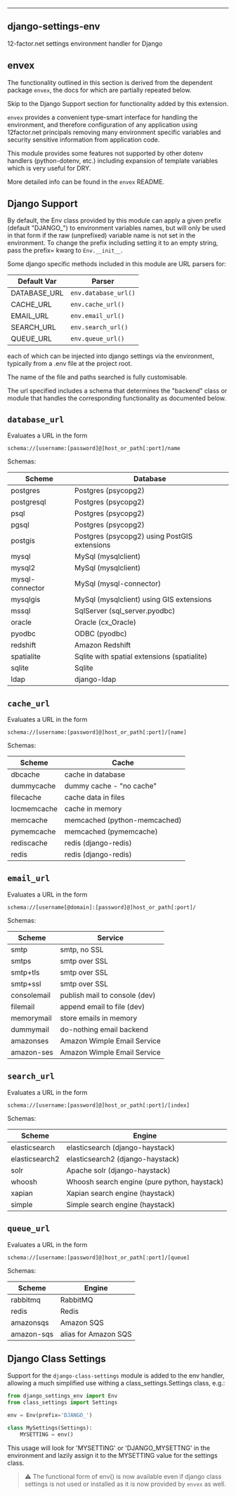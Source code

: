 -------------------
django-settings-env
-------------------
12-factor.net settings environment handler for Django

envex
---------

The functionality outlined in this section is derived from the dependent package
`envex`, the docs for which are partially repeated below.

Skip to the Django Support section for functionality added by this extension.

`envex` provides a convenient type-smart interface for handling the environment, and therefore
configuration of any application using 12factor.net principals removing many environment specific
variables and security sensitive information from application code.

This module provides some features not supported by other dotenv handlers
(python-dotenv, etc.) including expansion of template variables which is very useful
for DRY.

More detailed info can be found in the `envex` README.


Django Support
--------------

By default, the Env class provided by this module can apply a given prefix (default "DJANGO_")
to environment variables names, but will only be used in that form if the raw (unprefixed)
variable name is not set in the environment. To change the prefix including setting it to
an empty string, pass the prefix= kwarg to `Env.__init__`.

Some django specific methods included in this module are URL parsers for:

| Default Var    | Parser
|----------------|----------------------- 
| DATABASE_URL   | `env.database_url()`
| CACHE_URL      | `env.cache_url()`
| EMAIL_URL      | `env.email_url()`
| SEARCH_URL     | `env.search_url()`
| QUEUE_URL      | `env.queue_url()`

each of which can be injected into django settings via the environment, typically
from a .env file at the project root.

The name of the file and paths searched is fully customisable.

The url specified includes a schema that determines the "backend" class or module
that handles the corresponding functionality as documented below.

## `database_url`
Evaluates a URL in the form 
```
schema://[username:[password]@]host_or_path[:port]/name
```
Schemas:

| Scheme          | Database
|-----------------|----------------------
| postgres        | Postgres (psycopg2)
| postgresql      | Postgres (psycopg2)
| psql            | Postgres (psycopg2)
| pgsql           | Postgres (psycopg2)
| postgis         | Postgres (psycopg2) using PostGIS extensions
| mysql           | MySql (mysqlclient) 
| mysql2          | MySql (mysqlclient)
| mysql-connector | MySql (mysql-connector)
| mysqlgis        | MySql (mysqlclient) using GIS extensions
| mssql           | SqlServer (sql_server.pyodbc)
| oracle          | Oracle (cx_Oracle)
| pyodbc          | ODBC (pyodbc)
| redshift        | Amazon Redshift
| spatialite      | Sqlite with spatial extensions (spatialite)
| sqlite          | Sqlite
| ldap            | django-ldap

## `cache_url`
Evaluates a URL in the form
```
schema://[username:[password]@]host_or_path[:port]/[name]
```
Schemas:

| Scheme          | Cache
|-----------------|----------------------
| dbcache         | cache in database
| dummycache      | dummy cache - "no cache" 
| filecache       | cache data in files
| locmemcache     | cache in memory
| memcache        | memcached (python-memcached)
| pymemcache      | memcached (pymemcache)
| rediscache      | redis (django-redis)
| redis           | redis (django-redis)

## `email_url`
Evaluates a URL in the form
```
schema://[username[@domain]:[password]@]host_or_path[:port]/
```
Schemas:

| Scheme          | Service
|-----------------|----------------------
| smtp            | smtp, no SSL
| smtps           | smtp over SSL
| smtp+tls        | smtp over SSL
| smtp+ssl        | smtp over SSL
| consolemail     | publish mail to console (dev)
| filemail        | append email to file (dev)
| memorymail      | store emails in memory
| dummymail       | do-nothing email backend
| amazonses       | Amazon Wimple Email Service
| amazon-ses      | Amazon Wimple Email Service

## `search_url`
Evaluates a URL in the form
```
schema://[username:[password]@]host_or_path[:port]/[index]
```
Schemas:

| Scheme          | Engine
|-----------------|----------------------
| elasticsearch   | elasticsearch (django-haystack)
| elasticsearch2  | elasticsearch2 (django-haystack)
| solr            | Apache solr (django-haystack)
| whoosh          | Whoosh search engine (pure python, haystack)
| xapian          | Xapian search engine (haystack)
| simple          | Simple search engine (haystack)

## `queue_url`
Evaluates a URL in the form
```
schema://[username:[password]@]host_or_path[:port]/[queue]
```
Schemas:

| Scheme          | Engine
|-----------------|----------------------
| rabbitmq        | RabbitMQ
| redis           | Redis
| amazonsqs       | Amazon SQS
| amazon-sqs      | alias for Amazon SQS


Django Class Settings
---------------------

Support for the `django-class-settings` module is added to the env handler, allowing
a much simplified use withing a class_settings.Settings class, e.g.:

```python
from django_settings_env import Env
from class_settings import Settings

env = Env(prefix='DJANGO_')

class MySettings(Settings):
    MYSETTING = env()
```
This usage will look for 'MYSETTING' or 'DJANGO_MYSETTNG' in the environment and lazily
assign it to the MYSETTING value for the settings class.

> :warning: The functional form of env() is now available even if django class settings is not
used or installed as it is now provided by `envex` as well.

